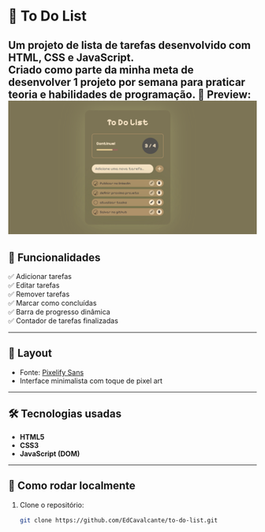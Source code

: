 # 📝 To Do List

Um projeto de **lista de tarefas** desenvolvido com **HTML, CSS e JavaScript**.  
Criado como parte da minha meta de desenvolver **1 projeto por semana** para praticar teoria e habilidades de programação.
📸 **Preview:**  
![preview](./screenshot.png.png) 
---

## 🚀 Funcionalidades
✅ Adicionar tarefas  
✅ Editar tarefas  
✅ Remover tarefas  
✅ Marcar como concluídas  
✅ Barra de progresso dinâmica  
✅ Contador de tarefas finalizadas  

---

## 🎨 Layout
- Fonte: [Pixelify Sans](https://fonts.google.com/specimen/Pixelify+Sans)  
- Interface minimalista com toque de pixel art



---

## 🛠️ Tecnologias usadas
- **HTML5**
- **CSS3**
- **JavaScript (DOM)**

---

## 📌 Como rodar localmente
1. Clone o repositório:
   ```bash
   git clone https://github.com/EdCavalcante/to-do-list.git
